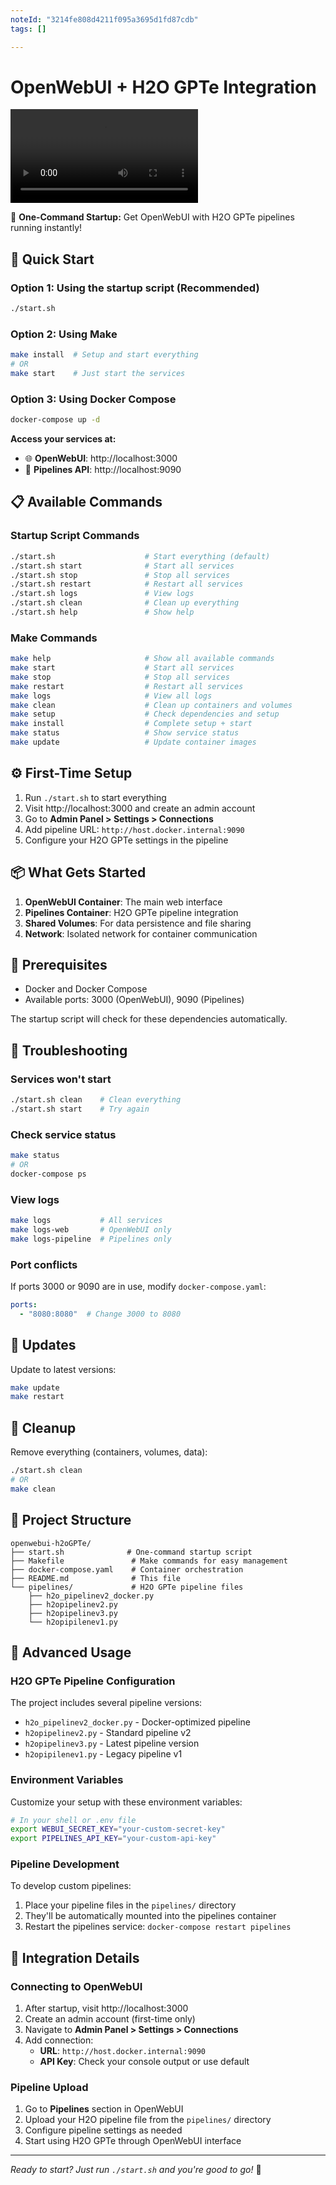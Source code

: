 ```yaml
---
noteId: "3214fe808d4211f095a3695d1fd87cdb"
tags: []

---
```


# OpenWebUI + H2O GPTe Integration
![OpenWebUI Demo](demo/OpenWebUI%20Demo.mp4)

🚀 **One-Command Startup:** Get OpenWebUI with H2O GPTe pipelines running instantly!


## 🎯 Quick Start

### Option 1: Using the startup script (Recommended)

```bash
./start.sh
```

### Option 2: Using Make

```bash
make install  # Setup and start everything
# OR
make start    # Just start the services
```

### Option 3: Using Docker Compose

```bash
docker-compose up -d
```

**Access your services at:**

- 🌐 **OpenWebUI**: http://localhost:3000
- 🔧 **Pipelines API**: http://localhost:9090

## 📋 Available Commands

### Startup Script Commands

```bash
./start.sh                    # Start everything (default)
./start.sh start              # Start all services
./start.sh stop               # Stop all services  
./start.sh restart            # Restart all services
./start.sh logs               # View logs
./start.sh clean              # Clean up everything
./start.sh help               # Show help
```

### Make Commands

```bash
make help                     # Show all available commands
make start                    # Start all services
make stop                     # Stop all services
make restart                  # Restart all services
make logs                     # View all logs
make clean                    # Clean up containers and volumes
make setup                    # Check dependencies and setup
make install                  # Complete setup + start
make status                   # Show service status
make update                   # Update container images
```

## ⚙️ First-Time Setup

1. Run `./start.sh` to start everything
2. Visit http://localhost:3000 and create an admin account
3. Go to **Admin Panel > Settings > Connections**
4. Add pipeline URL: `http://host.docker.internal:9090`
5. Configure your H2O GPTe settings in the pipeline

## 📦 What Gets Started

1. **OpenWebUI Container**: The main web interface
2. **Pipelines Container**: H2O GPTe pipeline integration
3. **Shared Volumes**: For data persistence and file sharing
4. **Network**: Isolated network for container communication

## 🔧 Prerequisites

- Docker and Docker Compose
- Available ports: 3000 (OpenWebUI), 9090 (Pipelines)

The startup script will check for these dependencies automatically.

## 🐛 Troubleshooting

### Services won't start

```bash
./start.sh clean    # Clean everything
./start.sh start    # Try again
```

### Check service status

```bash
make status
# OR
docker-compose ps
```

### View logs

```bash
make logs           # All services
make logs-web       # OpenWebUI only
make logs-pipeline  # Pipelines only
```

### Port conflicts

If ports 3000 or 9090 are in use, modify `docker-compose.yaml`:

```yaml
ports:
  - "8080:8080"  # Change 3000 to 8080
```

## 🔄 Updates

Update to latest versions:

```bash
make update
make restart
```

## 🛑 Cleanup

Remove everything (containers, volumes, data):

```bash
./start.sh clean
# OR
make clean
```

## 📁 Project Structure

```text
openwebui-h2oGPTe/
├── start.sh              # One-command startup script
├── Makefile               # Make commands for easy management  
├── docker-compose.yaml    # Container orchestration
├── README.md              # This file
└── pipelines/             # H2O GPTe pipeline files
    ├── h2o_pipelinev2_docker.py
    ├── h2opipelinev2.py
    ├── h2opipelinev3.py
    └── h2opipilenev1.py
```

## 📖 Advanced Usage

### H2O GPTe Pipeline Configuration

The project includes several pipeline versions:

- `h2o_pipelinev2_docker.py` - Docker-optimized pipeline
- `h2opipelinev2.py` - Standard pipeline v2
- `h2opipelinev3.py` - Latest pipeline version
- `h2opipilenev1.py` - Legacy pipeline v1

### Environment Variables

Customize your setup with these environment variables:

```bash
# In your shell or .env file
export WEBUI_SECRET_KEY="your-custom-secret-key"
export PIPELINES_API_KEY="your-custom-api-key"
```

### Pipeline Development

To develop custom pipelines:

1. Place your pipeline files in the `pipelines/` directory
2. They'll be automatically mounted into the pipelines container
3. Restart the pipelines service: `docker-compose restart pipelines`

## 🔗 Integration Details

### Connecting to OpenWebUI

1. After startup, visit http://localhost:3000
2. Create an admin account (first-time only)
3. Navigate to **Admin Panel > Settings > Connections**
4. Add connection:
   - **URL**: `http://host.docker.internal:9090`
   - **API Key**: Check your console output or use default

### Pipeline Upload

1. Go to **Pipelines** section in OpenWebUI
2. Upload your H2O pipeline file from the `pipelines/` directory
3. Configure pipeline settings as needed
4. Start using H2O GPTe through OpenWebUI interface

---

*Ready to start? Just run `./start.sh` and you're good to go!* 🎉
